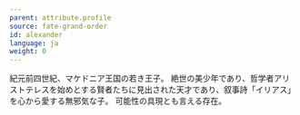 ```yaml
---
parent: attribute.profile
source: fate-grand-order
id: alexander
language: ja
weight: 0
---
```


紀元前四世紀、マケドニア王国の若き王子。
絶世の美少年であり、哲学者アリストテレスを始めとする賢者たちに見出された天才であり、叙事詩「イリアス」を心から愛する無邪気な子。
可能性の具現とも言える存在。
